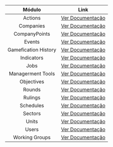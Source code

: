 |        Módulo        |                    Link                    |
| :------------------: | :----------------------------------------: |
|       Actions        |       [Ver Documentação](Actions.md)       |
|      Companies       |      [Ver Documentação](Companies.md)      |
|    CompanyPoints     |    [Ver Documentação](CompanyPoints.md)    |
|        Events        |       [Ver Documentação](Events.md)        |
| Gamefication History | [Ver Documentação](GameficationHistory.md) |
|      Indicators      |     [Ver Documentação](Indicators.md)      |
|         Jobs         |      [Ver Documentação](Jobs/Jobs.md)      |
|  Managerment Tools   |  [Ver Documentação](ManagermentTools.md)   |
|      Objectives      |     [Ver Documentação](Objectives.md)      |
|        Rounds        |       [Ver Documentação](Rounds.md)        |
|       Rulings        |       [Ver Documentação](Rulings.md)       |
|      Schedules       |      [Ver Documentação](Schedules.md)      |
|       Sectors        |       [Ver Documentação](Sectors.md)       |
|        Units         |        [Ver Documentação](Units.md)        |
|        Users         |        [Ver Documentação](Users.md)        |
|    Working Groups    |    [Ver Documentação](WorkingGroups.md)    |
